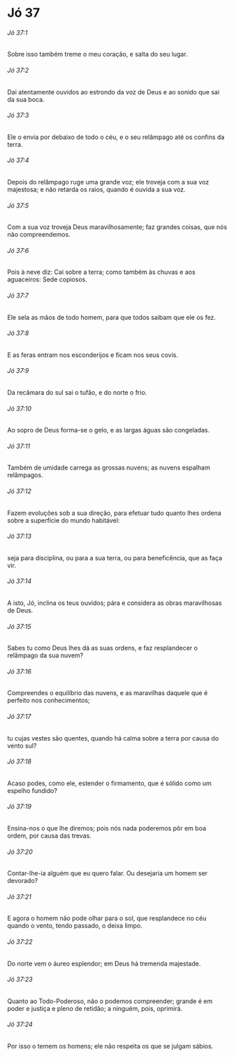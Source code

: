 # Jó 37

###### Jó 37:1

Sobre isso também treme o meu coração, e salta do seu lugar.

###### Jó 37:2

Dai atentamente ouvidos ao estrondo da voz de Deus e ao sonido que sai da sua boca.

###### Jó 37:3

Ele o envia por debaixo de todo o céu, e o seu relâmpago até os confins da terra.

###### Jó 37:4

Depois do relâmpago ruge uma grande voz; ele troveja com a sua voz majestosa; e não retarda os raios, quando é ouvida a sua voz.

###### Jó 37:5

Com a sua voz troveja Deus maravilhosamente; faz grandes coisas, que nós não compreendemos.

###### Jó 37:6

Pois à neve diz: Cai sobre a terra; como também às chuvas e aos aguaceiros: Sede copiosos.

###### Jó 37:7

Ele sela as mãos de todo homem, para que todos saibam que ele os fez.

###### Jó 37:8

E as feras entram nos esconderijos e ficam nos seus covis.

###### Jó 37:9

Da recâmara do sul sai o tufão, e do norte o frio.

###### Jó 37:10

Ao sopro de Deus forma-se o gelo, e as largas águas são congeladas.

###### Jó 37:11

Também de umidade carrega as grossas nuvens; as nuvens espalham relâmpagos.

###### Jó 37:12

Fazem evoluções sob a sua direção, para efetuar tudo quanto lhes ordena sobre a superfície do mundo habitável:

###### Jó 37:13

seja para disciplina, ou para a sua terra, ou para beneficência, que as faça vir.

###### Jó 37:14

A isto, Jó, inclina os teus ouvidos; pára e considera as obras maravilhosas de Deus.

###### Jó 37:15

Sabes tu como Deus lhes dá as suas ordens, e faz resplandecer o relâmpago da sua nuvem?

###### Jó 37:16

Compreendes o equilíbrio das nuvens, e as maravilhas daquele que é perfeito nos conhecimentos;

###### Jó 37:17

tu cujas vestes são quentes, quando há calma sobre a terra por causa do vento sul?

###### Jó 37:18

Acaso podes, como ele, estender o firmamento, que é sólido como um espelho fundido?

###### Jó 37:19

Ensina-nos o que lhe diremos; pois nós nada poderemos pôr em boa ordem, por causa das trevas.

###### Jó 37:20

Contar-lhe-ia alguém que eu quero falar. Ou desejaria um homem ser devorado?

###### Jó 37:21

E agora o homem não pode olhar para o sol, que resplandece no céu quando o vento, tendo passado, o deixa limpo.

###### Jó 37:22

Do norte vem o áureo esplendor; em Deus há tremenda majestade.

###### Jó 37:23

Quanto ao Todo-Poderoso, não o podemos compreender; grande é em poder e justiça e pleno de retidão; a ninguém, pois, oprimirá.

###### Jó 37:24

Por isso o temem os homens; ele não respeita os que se julgam sábios.


